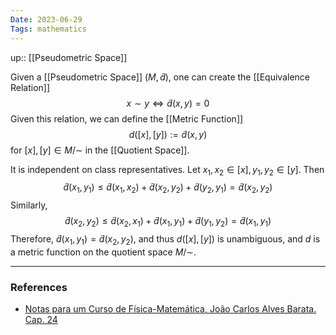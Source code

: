 ```yaml
---
Date: 2023-06-29
Tags: mathematics
---
```

up:: [[Pseudometric Space]]

Given a [[Pseudometric Space]] $(M, \tilde{d})$, one can create the [[Equivalence Relation]]
$$
x \sim y \iff \tilde{d}(x, y) = 0
$$
Given this relation, we can define the [[Metric Function]]
$$
d([x], [y]) := \tilde{d}(x, y)
$$
for $[x], [y] \in M/\sim$ in the [[Quotient Space]]. 

It is independent on class representatives. Let $x_1, x_2 \in [x], y_1, y_2 \in [y]$. Then
$$
\tilde{d}(x_1, y_1) \leq \tilde{d}(x_1, x_2) + \tilde{d}(x_2, y_2) + \tilde{d}(y_2, y_1) = \tilde{d}(x_2, y_2)
$$
Similarly,
$$
\tilde{d}(x_2, y_2) \leq \tilde{d}(x_2, x_1) + \tilde{d}(x_1, y_1) + \tilde{d}(y_1, y_2) = \tilde{d}(x_1, y_1)
$$
Therefore, $\tilde{d}(x_1, y_1) = \tilde{d}(x_2, y_2)$, and thus $d([x], [y])$ is unambiguous, and $d$ is a metric function on the quotient space $M/\sim$.

---
### References
- [Notas para um Curso de Física-Matemática, João Carlos Alves Barata. Cap. 24](http://denebola.if.usp.br/~jbarata/Notas_de_aula/arquivos/nc-cap24.pdf) 